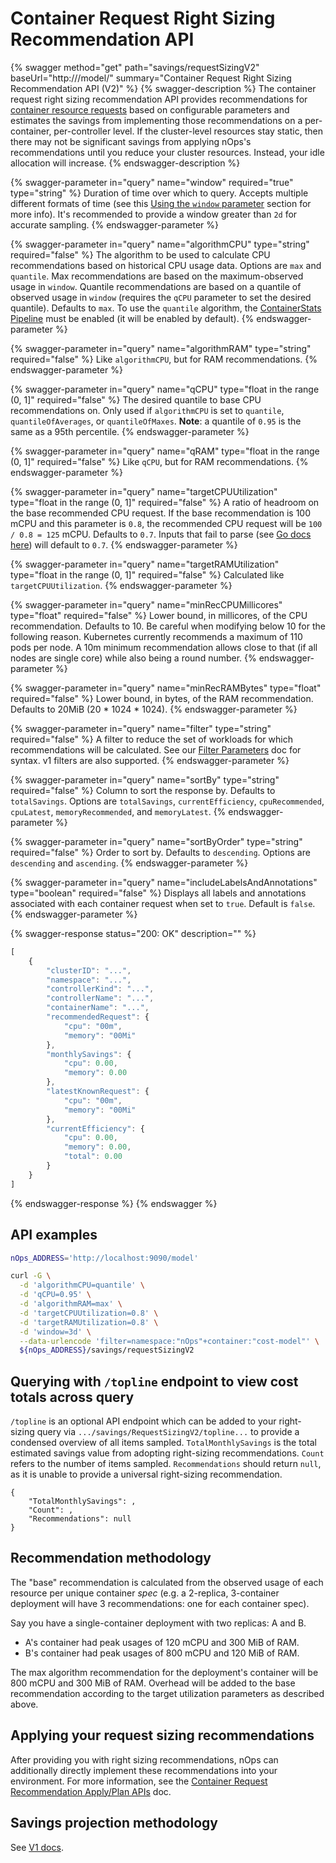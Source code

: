 # Container Request Right Sizing Recommendation API

{% swagger method="get" path="savings/requestSizingV2" baseUrl="http://<nOps-address>/model/" summary="Container Request Right Sizing Recommendation API (V2)" %}
{% swagger-description %}
The container request right sizing recommendation API provides recommendations for [container resource requests](https://kubernetes.io/docs/concepts/configuration/manage-resources-containers/) based on configurable parameters and estimates the savings from implementing those recommendations on a per-container, per-controller level. If the cluster-level resources stay static, then there may not be significant savings from applying nOps's recommendations until you reduce your cluster resources. Instead, your idle allocation will increase.
{% endswagger-description %}

{% swagger-parameter in="query" name="window" required="true" type="string" %}
Duration of time over which to query. Accepts multiple different formats of time (see this [Using the `window` parameter](/apis/apis-overview.md#using-the-window-parameter) section for more info). It's recommended to provide a window greater than `2d` for accurate sampling.
{% endswagger-parameter %}

{% swagger-parameter in="query" name="algorithmCPU" type="string" required="false" %}
The algorithm to be used to calculate CPU recommendations based on historical CPU usage data. Options are `max` and `quantile`. Max recommendations are based on the maximum-observed usage in `window`. Quantile recommendations are based on a quantile of observed usage in `window` (requires the `qCPU` parameter to set the desired quantile). Defaults to `max`. To use the `quantile` algorithm, the [ContainerStats Pipeline](/architecture/containerstats-pipeline.md) must be enabled (it will be enabled by default).
{% endswagger-parameter %}

{% swagger-parameter in="query" name="algorithmRAM" type="string" required="false" %}
Like `algorithmCPU`, but for RAM recommendations.
{% endswagger-parameter %}

{% swagger-parameter in="query" name="qCPU" type="float in the range (0, 1]" required="false" %}
The desired quantile to base CPU recommendations on. Only used if `algorithmCPU` is set to `quantile`, `quantileOfAverages`, or `quantileOfMaxes`. **Note**: a quantile of `0.95` is the same as a 95th percentile.
{% endswagger-parameter %}

{% swagger-parameter in="query" name="qRAM" type="float in the range (0, 1]" required="false" %}
Like `qCPU`, but for RAM recommendations.
{% endswagger-parameter %}

{% swagger-parameter in="query" name="targetCPUUtilization" type="float in the range (0, 1]" required="false" %}
A ratio of headroom on the base recommended CPU request. If the base recommendation is 100 mCPU and this parameter is `0.8`, the recommended CPU request will be `100 / 0.8 = 125` mCPU. Defaults to `0.7`. Inputs that fail to parse (see [Go docs here](https://pkg.go.dev/strconv#ParseFloat)) will default to `0.7`.
{% endswagger-parameter %}

{% swagger-parameter in="query" name="targetRAMUtilization" type="float in the range (0, 1]" required="false" %}
Calculated like `targetCPUUtilization`.
{% endswagger-parameter %}

{% swagger-parameter in="query" name="minRecCPUMillicores" type="float" required="false" %}
Lower bound, in millicores, of the CPU recommendation. Defaults to 10. Be careful when modifying below 10 for the following reason. Kubernetes currently recommends a maximum of 110 pods per node. A 10m minimum recommendation allows close to that (if all nodes are single core) while also being a round number.
{% endswagger-parameter %}

{% swagger-parameter in="query" name="minRecRAMBytes" type="float" required="false" %}
Lower bound, in bytes, of the RAM recommendation. Defaults to 20MiB (20 \* 1024 \* 1024).
{% endswagger-parameter %}

{% swagger-parameter in="query" name="filter" type="string" required="false" %}
A filter to reduce the set of workloads for which recommendations will be calculated. See our [Filter Parameters](/apis/filters-api.md) doc for syntax. v1 filters are also supported.
{% endswagger-parameter %}

{% swagger-parameter in="query" name="sortBy" type="string" required="false" %}
Column to sort the response by. Defaults to `totalSavings`. Options are `totalSavings`, `currentEfficiency`, `cpuRecommended`, `cpuLatest`, `memoryRecommended`, and `memoryLatest`.
{% endswagger-parameter %}

{% swagger-parameter in="query" name="sortByOrder" type="string" required="false" %}
Order to sort by. Defaults to `descending`. Options are `descending` and `ascending`.
{% endswagger-parameter %}

{% swagger-parameter in="query" name="includeLabelsAndAnnotations" type="boolean" required="false" %}
Displays all labels and annotations associated with each container request when set to `true`. Default is `false`.
{% endswagger-parameter %}

{% swagger-response status="200: OK" description="" %}
```javascript
[
    {
        "clusterID": "...",
        "namespace": "...",
        "controllerKind": "...",
        "controllerName": "...",
        "containerName": "...",
        "recommendedRequest": {
            "cpu": "00m",
            "memory": "00Mi"
        },
        "monthlySavings": {
            "cpu": 0.00,
            "memory": 0.00
        },
        "latestKnownRequest": {
            "cpu": "00m",
            "memory": "00Mi"
        },
        "currentEfficiency": {
            "cpu": 0.00,
            "memory": 0.00,
            "total": 0.00
        }
    }
]
```
{% endswagger-response %}
{% endswagger %}

## API examples

```bash
nOps_ADDRESS='http://localhost:9090/model'

curl -G \
  -d 'algorithmCPU=quantile' \
  -d 'qCPU=0.95' \
  -d 'algorithmRAM=max' \
  -d 'targetCPUUtilization=0.8' \
  -d 'targetRAMUtilization=0.8' \
  -d 'window=3d' \
  --data-urlencode 'filter=namespace:"nOps"+container:"cost-model"' \
  ${nOps_ADDRESS}/savings/requestSizingV2
```

## Querying with `/topline` endpoint to view cost totals across query

`/topline` is an optional API endpoint which can be added to your right-sizing query via `.../savings/RequestSizingV2/topline...` to provide a condensed overview of all items sampled. `TotalMonthlySavings` is the total estimated savings value from adopting right-sizing recommendations. `Count` refers to the number of items sampled. `Recommendations` should return `null`, as it is unable to provide a universal right-sizing recommendation.

```
{
    "TotalMonthlySavings": ,
    "Count": ,
    "Recommendations": null 
}
```

## Recommendation methodology

The "base" recommendation is calculated from the observed usage of each resource per unique container _spec_ (e.g. a 2-replica, 3-container deployment will have 3 recommendations: one for each container spec).

Say you have a single-container deployment with two replicas: A and B.

* A's container had peak usages of 120 mCPU and 300 MiB of RAM.
* B's container had peak usages of 800 mCPU and 120 MiB of RAM.

The max algorithm recommendation for the deployment's container will be 800 mCPU and 300 MiB of RAM. Overhead will be added to the base recommendation according to the target utilization parameters as described above.

## Applying your request sizing recommendations

After providing you with right sizing recommendations, nOps can additionally directly implement these recommendations into your environment. For more information, see the [Container Request Recommendation Apply/Plan APIs](api-request-recommendation-apply.md) doc.

## Savings projection methodology

See [V1 docs](/apis/deprecated-apis/api-request-right-sizing.md).
